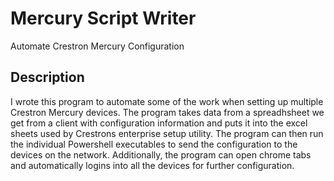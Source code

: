 # Mercury Script Writer

Automate Crestron Mercury Configuration


## Description

I wrote this program to automate some of the work when setting up multiple Crestron Mercury devices. 
The program takes data from a spreadhsheet we get from a client with configuration information and puts it into the excel sheets
used by Crestrons enterprise setup utility. The program can then run the individual Powershell executables to send the configuration to the 
devices on the network. Additionally, the program can open chrome tabs and automatically logins into all the devices for
further configuration. 
